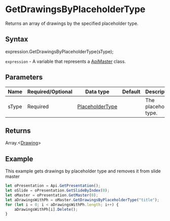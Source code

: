 # GetDrawingsByPlaceholderType

Returns an array of drawings by the specified placeholder type.

## Syntax

expression.GetDrawingsByPlaceholderType(sType);

`expression` - A variable that represents a [ApiMaster](../ApiMaster.md) class.

## Parameters

| **Name** | **Required/Optional** | **Data type** | **Default** | **Description** |
| ------------- | ------------- | ------------- | ------------- | ------------- |
| sType | Required | [PlaceholderType](../../Enumeration/PlaceholderType.md) |  | The placeholder type. |

## Returns

Array.\<[Drawing](../../Enumeration/Drawing.md)>

## Example

This example gets drawings by placeholder type and removes it from slide master

```javascript
let oPresentation = Api.GetPresentation();
let oSlide = oPresentation.GetSlideByIndex(0);
let oMaster = oPresentation.GetMaster(0);
let aDrawingsWithPh = oMaster.GetDrawingsByPlaceholderType("title");
for (let i = 0; i < aDrawingsWithPh.length; i++) {
    aDrawingsWithPh[i].Delete();
}

```
